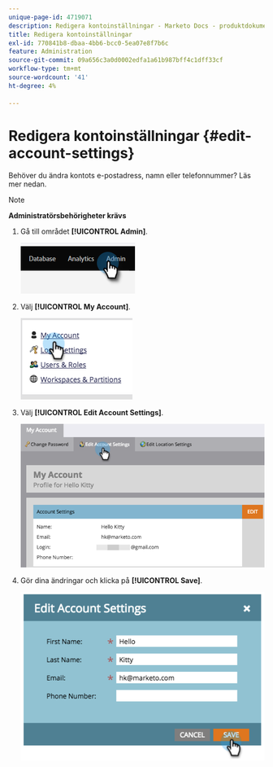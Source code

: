 ```yaml
---
unique-page-id: 4719071
description: Redigera kontoinställningar - Marketo Docs - produktdokumentation
title: Redigera kontoinställningar
exl-id: 770841b8-dbaa-4bb6-bcc0-5ea07e8f7b6c
feature: Administration
source-git-commit: 09a656c3a0d0002edfa1a61b987bff4c1dff33cf
workflow-type: tm+mt
source-wordcount: '41'
ht-degree: 4%

---
```


# Redigera kontoinställningar {#edit-account-settings}

Behöver du ändra kontots e-postadress, namn eller telefonnummer? Läs mer nedan.

>[!NOTE]
>
>**Administratörsbehörigheter krävs**

1. Gå till området **[!UICONTROL Admin]**.

   ![](assets/edit-account-settings-1.png)

1. Välj **[!UICONTROL My Account]**.

   ![](assets/edit-account-settings-2.png)

1. Välj **[!UICONTROL Edit Account Settings]**.

   ![](assets/edit-account-settings-3.png)

1. Gör dina ändringar och klicka på **[!UICONTROL Save]**.

   ![](assets/edit-account-settings-4.png)
